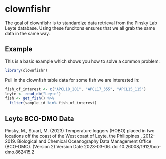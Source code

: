 
<!-- README.md is generated from README.Rmd. Please edit that file -->

# clownfishr

<!-- badges: start -->

<!-- badges: end -->

The goal of clownfishr is to standardize data retrieval from the Pinsky
Lab Leyte database. Using these funcitons ensures that we all grab the
same data in the same
way.

<!-- ## Installation -->

<!-- You can install the released version of clownfishr from [CRAN](https://CRAN.R-project.org) with: -->

<!-- ``` r -->

<!-- install.packages("clownfishr") -->

<!-- ``` -->

## Example

This is a basic example which shows you how to solve a common problem:

``` r
library(clownfishr)
```

Pull in the clownfish table data for some fish we are interested in:

``` r
fish_of_interest <- c("APCL18_201", "APCL17_355", "APCL15_115")
leyte <- read_db("Leyte")
fish <- get_fish() %>% 
  filter(sample_id %in% fish_of_interest)
```

## Leyte BCO-DMO Data
Pinsky, M., Stuart, M. (2023) Temperature loggers (HOBO) placed in two locations off the coast of the West coast of Leyte, the Philippines , 2012-2019. Biological and Chemical Oceanography Data Management Office (BCO-DMO). (Version 2) Version Date 2023-03-06. doi:10.26008/1912/bco-dmo.862415.2
